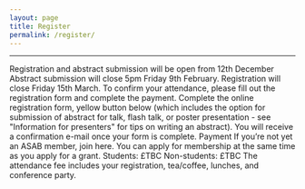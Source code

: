 ```yaml
---
layout: page
title: Register
permalink: /register/
---
```

***

Registration and abstract submission will be open from 12th December
Abstract submission will close 5pm Friday 9th February.
Registration will close Friday 15th March.
To confirm your attendance, please fill out the registration form and complete the payment.
Complete the online registration form, yellow button below (which includes the option for submission of abstract for talk, flash talk, or poster presentation - see "Information for presenters" for tips on writing an abstract). You will receive a confirmation e-mail once your form is complete. 
Payment
If you’re not yet an ASAB member, join here. You can apply for membership at the same time as you apply for a grant. 
Students: £TBC
Non-students: £TBC
The attendance fee includes your registration, tea/coffee, lunches, and conference party. 
